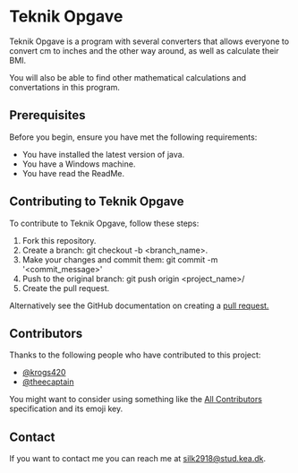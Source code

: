 # Teknik Opgave

Teknik Opgave is a program with several converters that allows everyone to convert cm to inches and the other way around, as well as calculate their BMI. 

You will also be able to find other mathematical calculations and convertations in this program.


## Prerequisites
Before you begin, ensure you have met the following requirements:

* You have installed the latest version of java.
* You have a Windows machine.
* You have read the ReadMe. 

## Contributing to Teknik Opgave
To contribute to Teknik Opgave, follow these steps:

1. Fork this repository.
2. Create a branch: git checkout -b <branch_name>.
3. Make your changes and commit them: git commit -m '<commit_message>'
4. Push to the original branch: git push origin <project_name>/<location>
5. Create the pull request.
  
Alternatively see the GitHub documentation on creating a [pull request.](https://help.github.com/en/github/collaborating-with-issues-and-pull-requests/creating-a-pull-request "pull request") 

## Contributors
Thanks to the following people who have contributed to this project:

* [@krogs420](https://github.com/krogs420 "krogs420")
* [@theecaptain](https://github.com/theecaptain "theecaptain")
  
You might want to consider using something like the [All Contributors](https://github.com/all-contributors/all-contributors)  specification and its emoji key.

## Contact
If you want to contact me you can reach me at silk2918@stud.kea.dk.